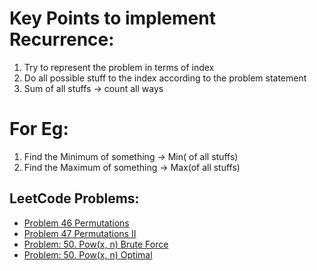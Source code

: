 # Key Points to implement Recurrence:

1.  Try to represent the problem in terms of index
2.  Do all possible stuff to the index according to the problem statement
3.  Sum of all stuffs -> count all ways

# For Eg:
    
1.  Find the Minimum of something -> Min( of all stuffs)
2.  Find the Maximum of something -> Max(of all stuffs)
    
## LeetCode Problems:

- [Problem 46 Permutations](Recursion/Intermediate/intermediate.go#381)
- [Problem 47 Permutations II](Recursion/Intermediate/intermediate.go#446)
- [Problem: 50. Pow(x, n) Brute Force](Recursion/Intermediate/intermediate.go#488)
- [Problem: 50. Pow(x, n) Optimal](Recursion/Intermediate/intermediate.go#516)
